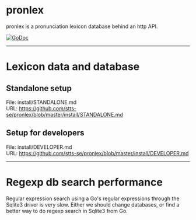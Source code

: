 # pronlex
pronlex is a pronunciation lexicon database behind an http API.

[![GoDoc](https://godoc.org/github.com/stts-se/pronlex?status.svg)](https://godoc.org/github.com/stts-se/pronlex)

----
# Lexicon data and database

## Standalone setup
File: install/STANDALONE.md   
URL: https://github.com/stts-se/pronlex/blob/master/install/STANDALONE.md

## Setup for developers
File: install/DEVELOPER.md   
URL: https://github.com/stts-se/pronlex/blob/master/install/DEVELOPER.md



---
# Regexp db search performance

Regular expression search using a Go's regular expressions through the Sqlite3 driver is very slow. Either we should change databases, or find a better way to do regexp search in Sqlite3 from Go.


